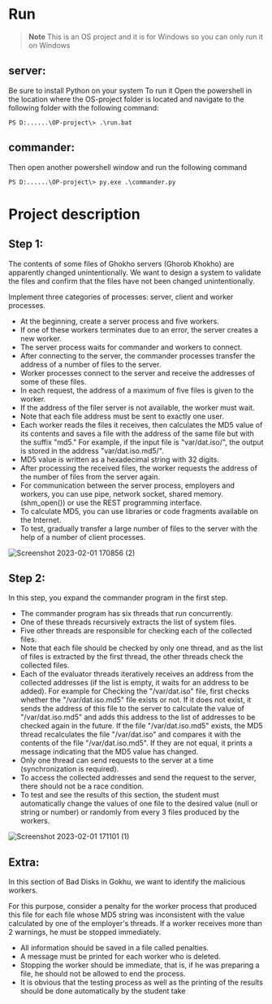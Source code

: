 # Run
> **Note**
> This is an OS project and it is for Windows so you can only run it on Windows
## server:
Be sure to install Python on your system
To run it Open the powershell in the location where the OS-project folder is located and navigate to the following folder with the following command:
```
PS D:......\OP-project\> .\run.bat
```
## commander:
Then open another powershell window and run the following command
```
PS D:......\OP-project\> py.exe .\commander.py
```

# Project description
## Step 1:
The contents of some files of Ghokho servers (Ghorob Khokho) are apparently changed unintentionally.
We want to design a system to validate the files and confirm that the files have not been changed unintentionally.

Implement three categories of processes: server, client and worker processes.

- At the beginning, create a server process and five workers.
- If one of these workers terminates due to an error, the server creates a new worker.
- The server process waits for commander and workers to connect.
- After connecting to the server, the commander processes transfer the address of a number of files to the server.
- Worker processes connect to the server and receive the addresses of some of these files.
- In each request, the address of a maximum of five files is given to the worker.
- If the address of the filer server is not available, the worker must wait.
- Note that each file address must be sent to exactly one user.
- Each worker reads the files it receives, then calculates the MD5 value of its contents
and saves a file with the address of the same file but with the suffix "md5." For example, if the input file is "var/dat.iso/", the output is stored in the address "var/dat.iso.md5/".
- MD5 value is written as a hexadecimal string with 32 digits.
- After processing the received files, the worker requests the address of the number of files from the server again.
- For communication between the server process, employers and workers, you can use pipe, network socket, shared memory. (shm_open()) or use the REST programming interface.
- To calculate MD5, you can use libraries or code fragments available on the Internet.
- To test, gradually transfer a large number of files to the server with the help of a number of client processes.

![Screenshot 2023-02-01 170856 (2)](https://user-images.githubusercontent.com/88796613/216058908-5cae15a1-4df0-493b-b13e-206d96366131.png)

## Step 2:

In this step, you expand the commander program in the first step.

- The commander program has six threads that run concurrently.
- One of these threads recursively extracts the list of system files.
- Five other threads are responsible for checking each of the collected files.
- Note that each file should be checked by only one thread, and as the list of files is extracted by the first thread,
the other threads check the collected files.
- Each of the evaluator threads iteratively receives an address from the collected addresses (if the list is empty, it waits for an address to be added). For example for
Checking the "/var/dat.iso" file, first checks whether the "/var/dat.iso.md5" file exists or not.
If it does not exist, it sends the address of this file to the server to calculate the value of "/var/dat.iso.md5"
and adds this address to the list of addresses to be checked again in the future. If the file "/var/dat.iso.md5" exists,
the MD5 thread recalculates the file "/var/dat.iso" and compares it with the contents of the file "/var/dat.iso.md5".
If they are not equal, it prints a message indicating that the MD5 value has changed.
- Only one thread can send requests to the server at a time (synchronization is required).
- To access the collected addresses and send the request to the server, there should not be a race condition.
- To test and see the results of this section, the student must automatically change the values of one file
to the desired value (null or string or number) or randomly from every 3 files produced by the workers.

![Screenshot 2023-02-01 171101 (1)](https://user-images.githubusercontent.com/88796613/216059108-c90c5037-106e-47dc-a738-687fe9b77cb9.png)


## Extra:

In this section of Bad Disks in Gokhu, we want to identify the malicious workers.

For this purpose, consider a penalty for the worker process that produced this file for each file
whose MD5 string was inconsistent with the value calculated by one of the employer's threads.
If a worker receives more than 2 warnings, he must be stopped immediately.

- All information should be saved in a file called penalties.
- A message must be printed for each worker who is deleted.
- Stopping the worker should be immediate, that is, if he was preparing a file, he should not be allowed to end the process.
- It is obvious that the testing process as well as the printing of the results should be done automatically by the student
take


